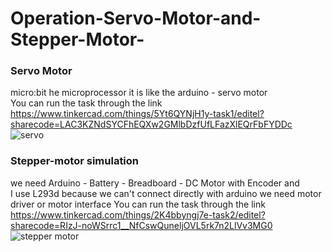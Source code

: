 # Operation-Servo-Motor-and-Stepper-Motor-
                                                                                                                                                                       
### Servo Motor 
                                                                                                                                                                       
micro:bit he microprocessor it is like the arduino - servo motor                                                                                                                                                      
You can run the task through the link
https://www.tinkercad.com/things/5Yt6QYNjH1y-task1/editel?sharecode=LAC3KZNdSYCFhEQXw2GMlbDzfUfLFazXlEQrFbFYDDc
![servo](https://user-images.githubusercontent.com/85851678/179608948-8b42243d-9685-40b5-9319-4611fde4968f.png)


### Stepper-motor simulation
                                                                                                                                                                       
we need Arduino - Battery - Breadboard - DC Motor with Encoder and                                                                                                     
I use L293d because we can't connect directly with arduino we need motor driver or motor interface
You can run the task through the link  https://www.tinkercad.com/things/2K4bbyngj7e-task2/editel?sharecode=RIzJ-noWSrrc1__NfCswQuneljOVL5rk7n2LlVv3MG0
![stepper motor](https://user-images.githubusercontent.com/85851678/179607524-57d1e7c9-282c-4b75-9f55-1ccaed2ce7aa.png)
